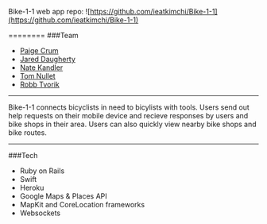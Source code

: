 Bike-1-1 web app repo: ![https://github.com/ieatkimchi/Bike-1-1](https://github.com/ieatkimchi/Bike-1-1)

========
###Team

  * [Paige Crum](https://github.com/paigecrum)
  * [Jared Daugherty](https://github.com/jmdaugherty)
  * [Nate Kandler](https://github.com/natekandler)
  * [Tom Nullet](https://github.com/nullet)
  * [Robb Tvorik ](https://github.com/ieatkimchi)

****

Bike-1-1 connects bicyclists in need to bicylists with tools. Users send out help requests on their mobile device and recieve responses by users and bike shops in their area. Users can also quickly view nearby bike shops and bike routes. 


****

###Tech

 * Ruby on Rails
 * Swift
 * Heroku
 * Google Maps & Places API
 * MapKit and CoreLocation frameworks
 * Websockets
